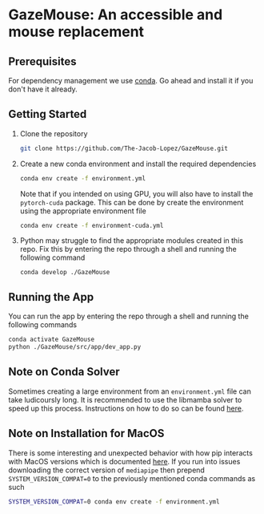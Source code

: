 # GazeMouse: An accessible and mouse replacement

## Prerequisites
For dependency management we use [conda](https://conda.io/projects/conda/en/latest/user-guide/install/index.html). Go ahead and install it if you don't have it already.

## Getting Started
1. Clone the repository 
   ```sh
   git clone https://github.com/The-Jacob-Lopez/GazeMouse.git
   ```
2. Create a new conda environment and install the required dependencies
   ```sh
   conda env create -f environment.yml
   ```
   Note that if you intended on using GPU, you will also have to install the `pytorch-cuda` package. This can be done by create the environment using the appropriate environment file
   ```sh
   conda env create -f environment-cuda.yml
   ```
3. Python may struggle to find the appropriate modules created in this repo. Fix this by entering the repo through a shell and running the following command
   ```
   conda develop ./GazeMouse
   ```

## Running the App
You can run the app by entering the repo through a shell and running the following commands
   ```sh
   conda activate GazeMouse
   python ./GazeMouse/src/app/dev_app.py
   ```

## Note on Conda Solver
Sometimes creating a large environment from an `environment.yml` file can take ludicoursly long. It is recommended to use the libmamba solver to speed up this process. Instructions on how to do so can be found [here](https://www.anaconda.com/blog/conda-is-fast-now). 

## Note on Installation for MacOS
There is some interesting and unexpected behavior with how pip interacts with MacOS versions which is documented [here](https://stackoverflow.com/questions/65290242/pythons-platform-mac-ver-reports-incorrect-macos-version/65402241#65402241). If you run into issues downloading the correct version of `mediapipe` then prepend `SYSTEM_VERSION_COMPAT=0` to the previously mentioned conda commands as such 
```sh
SYSTEM_VERSION_COMPAT=0 conda env create -f environment.yml
```